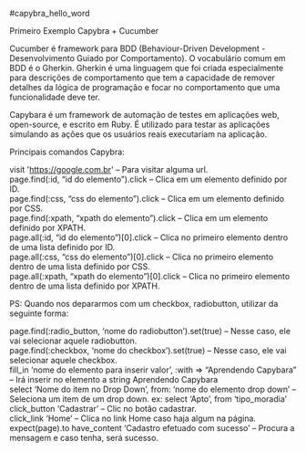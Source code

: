 #capybra_hello_word

Primeiro Exemplo Capybra + Cucumber

Cucumber é  framework  para BDD (Behaviour-Driven Development - Desenvolvimento Guiado por Comportamento).
O vocabulário comum em BDD é o Gherkin. 
Gherkin é uma linguagem que foi criada especialmente para descrições de comportamento que 
tem a capacidade de remover detalhes da lógica de programação e focar no comportamento que uma funcionalidade deve ter.

Capybara é um framework de automação de testes em aplicações web, open-source, e escrito em Ruby. 
É utilizado para testar as aplicações simulando as ações que os usuários reais executariam na aplicação. 

Principais comandos Capybra:<br />

visit 'https://google.com.br' – Para visitar alguma url.<br />
page.find(:id, “id do elemento”).click – Clica em um elemento definido por ID.<br />
page.find(:css, “css do elemento”).click – Clica em um elemento definido por CSS.<br />
page.find(:xpath, “xpath do elemento”).click – Clica em um elemento definido por XPATH.<br />
page.all(:id, “id do elemento”)[0].click – Clica no primeiro elemento dentro de uma lista definido por ID.<br />
page.all(:css, “css do elemento”)[0].click – Clica no primeiro elemento dentro de uma lista definido por CSS.<br />
page.all(:xpath, “xpath do elemento”)[0].click – Clica no primeiro elemento dentro de uma lista definido por XPATH.<br />

PS: Quando nos depararmos com um checkbox, radiobutton, utilizar da seguinte forma:

page.find(:radio_button, ‘nome do radiobutton’).set(true) – Nesse caso, ele vai selecionar aquele radiobutton.<br />
page.find(:checkbox, ‘nome do checkbox’).set(true) – Nesse caso, ele vai selecionar aquele checkbox.<br />
fill_in ‘nome do elemento para inserir valor’, :with => “Aprendendo Capybara” – Irá inserir no elemento a string Aprendendo Capybara<br />
select ‘Nome do item no Drop Down’, from: ‘nome do elemento drop down’ – Seleciona um item de um drop down.
ex: select ‘Apto’, from ‘tipo_moradia’<br />
click_button ‘Cadastrar’ – Clic no botão cadastrar.<br />
click_link ‘Home’ – Clica no link Home caso haja algum na página.
expect(page).to have_content ‘Cadastro efetuado com sucesso’ – Procura a mensagem e caso tenha, será sucesso.
